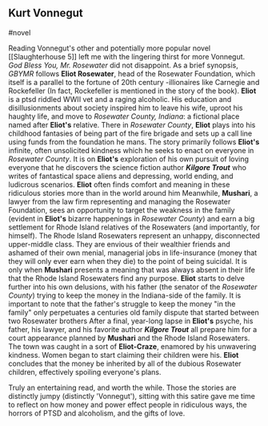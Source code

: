 ## Kurt Vonnegut
#novel

Reading Vonnegut's other and potentially more popular novel [[Slaughterhouse 5]] left me with the lingering thirst for more Vonnegut. *God Bless You, Mr. Rosewater* did not disappoint. 
As a brief synopsis, *GBYMR* follows **Eliot Rosewater**, head of the Rosewater Foundation, which itself is a parallel to the fortune of 20th century -illionaires like Carnegie and Rockefeller (In fact, Rockefeller is mentioned in the story of the book). **Eliot** is a ptsd riddled WWII vet and a raging alcoholic. His education and disillusionments about society inspired him to leave his wife, uproot his haughty life, and move to *Rosewater County, Indiana*: a fictional place named after **Eliot's** relative. 
There in *Rosewater County*, **Eliot** plays into his childhood fantasies of being part of the fire brigade and sets up a call line using funds from the foundation he mans. The story primarily follows **Eliot's** infinite, often unsolicited kindness which he seeks to enact on everyone in *Rosewater County*.
	It is on **Eliot's** exploration of his own pursuit of loving everyone that he discovers the science fiction author ***Kilgore Trout*** who writes of fantastical space aliens and depressing, world ending, and ludicrous scenarios. **Eliot** often finds comfort and meaning in these ridiculous stories more than in the world around him
Meanwhile, **Mushari**, a lawyer from the law firm representing and managing the Rosewater Foundation, sees an opportunity to target the weakness in the family (evident in **Eliot's** bizarre happenings in *Rosewater County*) and earn a big settlement for Rhode Island relatives of the Rosewaters (and importantly, for himself). 
	The Rhode Island Rosewaters represent an unhappy, disconnected upper-middle class. They are envious of their wealthier friends and ashamed of their own menial, managerial jobs in life-insurance (money that they will only ever earn when they die) to the point of being suicidal. It is only when **Mushari** presents a meaning that was always absent in their life that the Rhode Island Rosewaters find any purpose.
**Eliot** starts to delve further into his own delusions, with his father (the senator of the *Rosewater County*) trying to keep the money in the Indiana-side of the family. 
	It is important to note that the father's struggle to keep the money "in the family" only perpetuates a centuries old family dispute that started between two Rosewater brothers
After a final, year-long lapse in **Eliot's** psyche, his father, his lawyer, and his favorite author ***Kilgore Trout*** all prepare him for a court appearance planned by **Mushari** and the Rhode Island Rosewaters. The town was caught in a sort of **Eliot-Craze**, enamored by his unwavering kindness. Women began to start claiming their children were his. **Eliot** concludes that the money be inherited by all of the dubious Rosewater children, effectively spoiling everyone's plans.

Truly an entertaining read, and worth the while. Those the stories are distinctly jumpy (distinctly 'Vonnegut'), sitting with this satire gave me time to reflect on how money and power effect people in ridiculous ways, the horrors of PTSD and alcoholism, and the gifts of love.